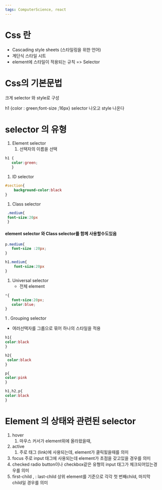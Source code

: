 ```yaml
---
tags: ComputerScience, react
---
```

# Css 란

- Cascading style sheets (스타일링을 위한 언어)
- 계단식 스타일 시트
- element에 스타일이 적용되는 규칙 => Selector

# Css의 기본문법

크게 selector 와 style로 구성

h1 {color : green;font-size ;16px}
selector 나오고 style 나온다


# selector 의 유형

1. Element selector
	1. 선택자의 이름을 선택

``` CSS
h1 {
   color:green;
   }
```

1. ID selector

``` CSS
#section{
	background-color:black
}
```

1. Class selector
```CSS
 .medium{
 font-size:20px
 }
```

#### element selector 와 Class selector를 함께 사용할수도있음

``` CSS
p.medium{
   font-size :20px;
}

h1.medium{
	font-size:20px
}
```

1. Universal selector
	- 전체 element
```Css
*{
   font-size:20px;
   color:blue;
}
```


1 . Grouping selector
- 여러선택자를 그룹으로 묶어 하나의 스타일을 적용

```CSS
h1{
color:black
}

h2{
 color:black
}

p{
color:pink
}
```

```CSS
h1,h2,p{
color:black
}
```

# Element 의 상태와 관련된 selector

1. hover
	1. 마우스 커서가 element위에 올라왔을때,
2. active
	1. 주로 <a> 태그 (link)에 사용되는데, element가 클릭됬을때를 의미
3.  focus
	 주로 input 태그에 사용되는데 element가 초점을 갖고있을 경우를 의미
4. checked
	 radio button이나 checkbox같은 유형의 input 태그가 체크되어있는경우를 의미
5. first-child , : last-child
	 상위 element를 기준으로 각각 첫 번째child, 마지막 child일 경우를 의미

